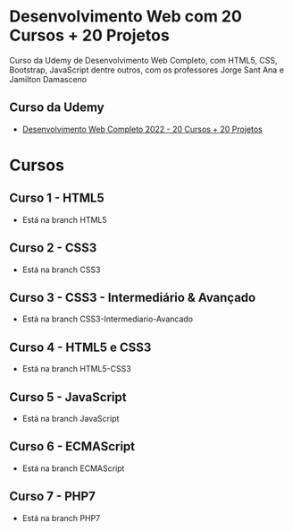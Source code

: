 # Desenvolvimento Web com 20 Cursos + 20 Projetos
Curso da Udemy de Desenvolvimento Web Completo, com HTML5, CSS, Bootstrap, JavaScript dentre outros, com os professores Jorge Sant Ana e Jamilton Damasceno


## Curso da Udemy
*  [Desenvolvimento Web Completo 2022 - 20 Cursos + 20 Projetos](https://www.udemy.com/course/web-completo/)

# Cursos

## Curso 1 - HTML5
* Está na branch HTML5

## Curso 2 - CSS3
* Está na branch CSS3

## Curso 3 - CSS3 - Intermediário & Avançado
* Está na branch CSS3-Intermediario-Avancado

## Curso 4 - HTML5 e CSS3
* Está na branch HTML5-CSS3

## Curso 5 - JavaScript
* Está na branch JavaScript

## Curso 6 - ECMAScript
* Está na branch ECMAScript

## Curso 7 - PHP7
* Está na branch PHP7